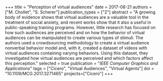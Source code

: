 +++
title = "Perception of virtual audiences"
date = 2017-08-21
authors = ["M. Chollet", "S. Scherer"]
publication_types = ["2"]
abstract = "A growing body of evidence shows that virtual audiences are a valuable tool in the treatment of social anxiety, and recent works show that it also a useful in public-speaking training programs. However, little research has focused on how such audiences are perceived and on how the behavior of virtual audiences can be manipulated to create various types of stimuli. The authors used a crowdsourcing methodology to create a virtual audience nonverbal behavior model and, with it, created a dataset of videos with virtual audiences containing varying behaviors. Using this dataset, they investigated how virtual audiences are perceived and which factors affect this perception."
selected = true
publication = "*IEEE Computer Graphics and Applications*"
tags = ["Cicero", "Virtual Audiences", "Virtual Agents"]
doi = "10.1109/MCG.2017.3271465"
projects=["Cicero"]
+++
